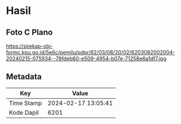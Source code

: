 # Hasil

## Foto C Plano

https://sirekap-obj-formc.kpu.go.id/5e6c/pemilu/pdpr/62/03/08/20/02/6203082002004-20240215-075934--78fdeb60-e509-4954-b07e-71258e6a1df7.jpg


## Metadata

| Key        | Value               |
| ---------- | ------------------- |
| Time Stamp | 2024-02-17 13:05:41 |
| Kode Dapil | 6201                |



